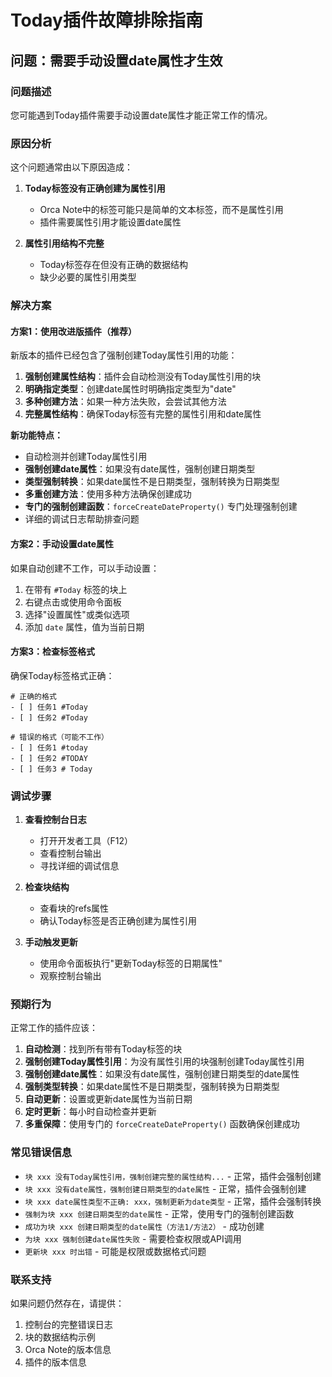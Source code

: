 # Today插件故障排除指南

## 问题：需要手动设置date属性才生效

### 问题描述
您可能遇到Today插件需要手动设置date属性才能正常工作的情况。

### 原因分析
这个问题通常由以下原因造成：

1. **Today标签没有正确创建为属性引用**
   - Orca Note中的标签可能只是简单的文本标签，而不是属性引用
   - 插件需要属性引用才能设置date属性

2. **属性引用结构不完整**
   - Today标签存在但没有正确的数据结构
   - 缺少必要的属性引用类型

### 解决方案

#### 方案1：使用改进版插件（推荐）
新版本的插件已经包含了强制创建Today属性引用的功能：

1. **强制创建属性结构**：插件会自动检测没有Today属性引用的块
2. **明确指定类型**：创建date属性时明确指定类型为"date"
3. **多种创建方法**：如果一种方法失败，会尝试其他方法
4. **完整属性结构**：确保Today标签有完整的属性引用和date属性

**新功能特点：**
- 自动检测并创建Today属性引用
- **强制创建date属性**：如果没有date属性，强制创建日期类型
- **类型强制转换**：如果date属性不是日期类型，强制转换为日期类型
- **多重创建方法**：使用多种方法确保创建成功
- **专门的强制创建函数**：`forceCreateDateProperty()` 专门处理强制创建
- 详细的调试日志帮助排查问题

#### 方案2：手动设置date属性
如果自动创建不工作，可以手动设置：

1. 在带有 `#Today` 标签的块上
2. 右键点击或使用命令面板
3. 选择"设置属性"或类似选项
4. 添加 `date` 属性，值为当前日期

#### 方案3：检查标签格式
确保Today标签格式正确：

```
# 正确的格式
- [ ] 任务1 #Today
- [ ] 任务2 #Today

# 错误的格式（可能不工作）
- [ ] 任务1 #today
- [ ] 任务2 #TODAY
- [ ] 任务3 # Today
```

### 调试步骤

1. **查看控制台日志**
   - 打开开发者工具（F12）
   - 查看控制台输出
   - 寻找详细的调试信息

2. **检查块结构**
   - 查看块的refs属性
   - 确认Today标签是否正确创建为属性引用

3. **手动触发更新**
   - 使用命令面板执行"更新Today标签的日期属性"
   - 观察控制台输出

### 预期行为

正常工作的插件应该：

1. **自动检测**：找到所有带有Today标签的块
2. **强制创建Today属性引用**：为没有属性引用的块强制创建Today属性引用
3. **强制创建date属性**：如果没有date属性，强制创建日期类型的date属性
4. **强制类型转换**：如果date属性不是日期类型，强制转换为日期类型
5. **自动更新**：设置或更新date属性为当前日期
6. **定时更新**：每小时自动检查并更新
7. **多重保障**：使用专门的 `forceCreateDateProperty()` 函数确保创建成功

### 常见错误信息

- `块 xxx 没有Today属性引用，强制创建完整的属性结构...` - 正常，插件会强制创建
- `块 xxx 没有date属性，强制创建日期类型的date属性` - 正常，插件会强制创建
- `块 xxx date属性类型不正确: xxx，强制更新为date类型` - 正常，插件会强制转换
- `强制为块 xxx 创建日期类型的date属性` - 正常，使用专门的强制创建函数
- `成功为块 xxx 创建日期类型的date属性（方法1/方法2）` - 成功创建
- `为块 xxx 强制创建date属性失败` - 需要检查权限或API调用
- `更新块 xxx 时出错` - 可能是权限或数据格式问题

### 联系支持

如果问题仍然存在，请提供：
1. 控制台的完整错误日志
2. 块的数据结构示例
3. Orca Note的版本信息
4. 插件的版本信息
